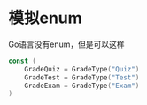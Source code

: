 # 模拟enum

Go语言没有enum，但是可以这样
```go
const (
	GradeQuiz = GradeType("Quiz")
	GradeTest = GradeType("Test")
	GradeExam = GradeType("Exam")
)
```
